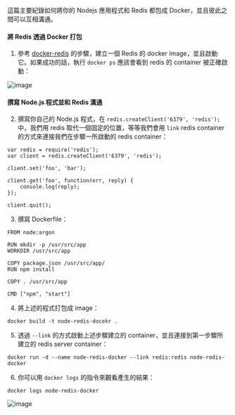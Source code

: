 這篇主要紀錄如何將你的 Nodejs 應用程式和 Redis 都包成 Docker，並且彼此之間可以互相溝通。

#### 將 Redis 透過 Docker 打包

1. 參考 [docker-redis](https://github.com/kevingo/docker-redis) 的步驟，建立一個 Redis 的 docker image，並且啟動它。如果成功的話，執行 `docker ps` 應該會看到 redis 的 container 被正確啟動：

![image](https://github.com/kevingo/blog/raw/master/screenshot/docker-redis.png)

#### 撰寫 Node.js 程式並和 Redis 溝通

2. 撰寫你自己的 Node.js 程式，在 `redis.createClient('6379', 'redis');` 中，我們用 redis 取代一個固定的位置，等等我們會用 `link` redis container 的方式來連接我們在步驟一所啟動的 redis container：

```
var redis = require('redis');
var client = redis.createClient('6379', 'redis');

client.set('foo', 'bar');

client.get('foo', function(err, reply) {
	console.log(reply);
});

client.quit();
```

3. 撰寫 Dockerfile：

```
FROM node:argon

RUN mkdir -p /usr/src/app
WORKDIR /usr/src/app

COPY package.json /usr/src/app/
RUN npm install

COPY . /usr/src/app

CMD ["npm", "start"]
```

4. 將上述的程式打包成 image：

```
docker build -t node-redis-docekr .

```

5. 透過 `--link` 的方式啟動上述步驟建立的 container，並且連接到第一步驟所建立的 redis server container：

```
docker run -d --name node-redis-docker --link redis:redis node-redis-docker

```

6. 你可以用 `docker logs` 的指令來觀看產生的結果：

```
docker logs node-redis-docker
```

![image](https://github.com/kevingo/blog/raw/master/screenshot/docker-logs.png)